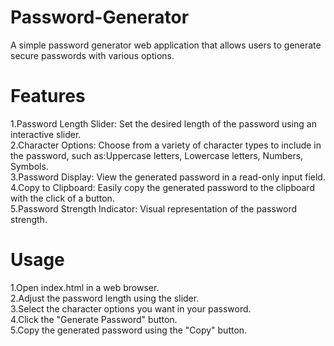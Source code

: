 # Password-Generator
A simple password generator web application that allows users to generate secure passwords with various options.

# Features
1.Password Length Slider: Set the desired length of the password using an interactive slider.
<br/>
2.Character Options: Choose from a variety of character types to include in the password, such as:Uppercase letters, Lowercase letters, Numbers, Symbols.
<br/>
3.Password Display: View the generated password in a read-only input field.
<br/>
4.Copy to Clipboard: Easily copy the generated password to the clipboard with the click of a button.
<br/>
5.Password Strength Indicator: Visual representation of the password strength.

# Usage
1.Open index.html in a web browser.
<br/>
2.Adjust the password length using the slider.
<br/>
3.Select the character options you want in your password.
<br/>
4.Click the "Generate Password" button.
<br/>
5.Copy the generated password using the "Copy" button.
